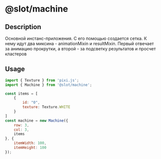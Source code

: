 # @slot/machine

## Description

Основной инстанс-приложения. С его помощью создается сетка.
К нему идут два миксина - animationMixin и resultMixin. Первый отвечает за анимацию прокрутки, а второй - за подсветку результатов и просчет кластеров

## Usage

```js
import { Texture } from 'pixi.js';
import { Machine } from '@slot/machine';

const items = [
	{
		id: "0",
		texture: Texture.WHITE
	}
]
const machine = new Machine({
	row: 3,
	col: 3,
	items
}, {
	itemWidth: 100,
	itemHeight: 100
});
```